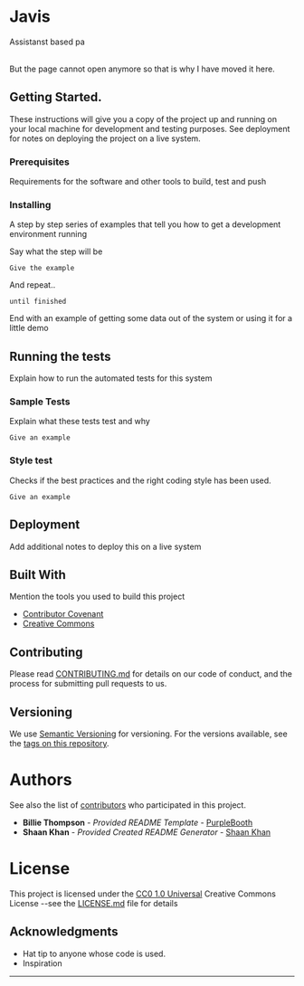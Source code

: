                  
# Javis

Assistanst based pa


<br>But the page cannot open anymore so that is why I have moved it here.
 
## Getting Started.

These instructions will give you a copy of the project up and running on
your local machine for development and testing purposes. See deployment
for notes on deploying the project on a live system.
 
### Prerequisites

Requirements for the software and other tools to build, test and push 

### Installing

A step by step series of examples that tell you how to get a development
environment running

Say what the step will be

    Give the example

And repeat..

    until finished

End with an example of getting some data out of the system or using it
for a little demo
 
## Running the tests

Explain how to run the automated tests for this system

### Sample Tests

Explain what these tests test and why

    Give an example

### Style test

Checks if the best practices and the right coding style has been used.

    Give an example
 
## Deployment

Add additional notes to deploy this on a live system
 
## Built With

Mention the tools you used to build this project

- [Contributor Covenant](https://www.contributor-covenant.org/)
- [Creative Commons](https://creativecommons.org/)

 
## Contributing

Please read [CONTRIBUTING.md](CONTRIBUTING.md) for details on our code
of conduct, and the process for submitting pull requests to us.
 
## Versioning

We use [Semantic Versioning](http://semver.org/) for versioning. For the versions
available, see the [tags on this
repository](https://github.com/PurpleBooth/a-good-readme-template/tags).
 
# Authors

See also the list of
[contributors](https://github.com/PurpleBooth/a-good-readme-template/contributors)
who participated in this project.

- **Billie Thompson** - _Provided README Template_ - [PurpleBooth](https://github.com/PurpleBooth)
- **Shaan Khan** - _Provided Created README Generator_ - [Shaan Khan](https://github.com/ShaanCoding)

 
# License

This project is licensed under the [CC0 1.0 Universal](LICENSE.md)
Creative Commons License --see the [LICENSE.md](LICENSE.md) file for
details
 
## Acknowledgments

- Hat tip to anyone whose code is used.
- Inspiration
***
###
